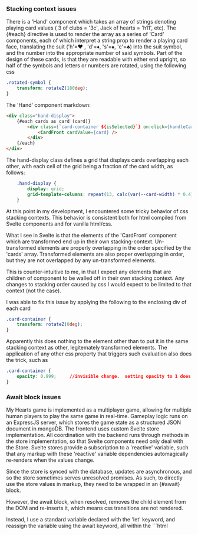 ### Stacking context issues
There is a 'Hand' component which takes an array of strings denoting playing card values ( 3 of clubs = '3c', Jack of hearts = 'h11', etc).  The {#each} directive is used to render the array as a series of 'Card' components, each of which interpret a string prop to render a playing card face, translating the suit ('h'=&#x2665; , 'd'=&#x2666;, 's'=&#x2660;, 'c'=&#x2663;) into the suit symbol, and the number into the appropriate number of said symbols.  Part of the design of these cards, is that they are readable with either end upright, so half of the symbols and letters or numbers are rotated, using the following css

```css
.rotated-symbol {
	transform: rotateZ(180deg);
}
```
The 'Hand' component markdown:

```html
<div class="hand-display">
	{#each cards as card (card)}
		<div class={`card-container ${isSelected}`} on:click={handleCardClick}>
			<CardFront cardValue={card} />
		</div>
	{/each}
</div>
```
The hand-display class defines a grid that displays cards overlapping each other, with each cell of the grid being a fraction of the card width, as follows:
```css
	.hand-display {
		display: grid;
		grid-template-columns: repeat(13, calc(var(--card-width) * 0.4));
	}
```
At this point in my development, I encountered some tricky behavior of css stacking contexts.  This behavior is consistent both for html compiled from Svelte components and for vanilla html/css.

What I see in Svelte is that the elements of the 'CardFront' component which are transformed end up in their own stacking-context. Un-transformed elements are properly overlapping in the order specified by the 'cards' array.  Transformed elements are also proper overlapping in order, but they are not overlapped by any un-transformed elements.

This is counter-intuitive to me, in that I expect any elements that are children of component to be walled off in their own stacking context.  Any changes to stacking order caused by css I would expect to be limited to that context (not the case).  

I was able to fix this issue by applying the following to the enclosing div of each card
```css
.card-container {
	transform: rotateZ(0deg); 
}
```
Apparently this does nothing to the element other than to put it in the same stacking context as other, legitemately transformed elements.  The application of any other css property that triggers such evaluation also does the trick, such as 
```css
.card-container {
	opacity: 0.999;		//invisible change.  setting opacity to 1 does not work.
}
```


### Await block issues
My Hearts game is implemented as a multiplayer game, allowing for multiple human players to play the same game in real-time.  Gameplay logic runs on an ExpressJS server, which stores the game state as a structured JSON document in mongoDB.  The frontend uses custom Svelte store implementation.  All coordination with the backend runs through methods in the store implementation, so that Svelte components need only deal with the Store.  Svelte stores provide a subscription to a 'reactive' variable, such that any markup with these 'reactive' variable dependencies automagically re-renders when the values change.

Since the store is synced with the database, updates are asynchronous, and so the store sometimes serves unresolved promises.  As such, to directly use the store values in markup, they need to be wrapped in an {#await} block.  

However, the await block, when resolved, removes the child element from the DOM and re-inserts it, which means css transitions are not rendered.  

Instead, I use a standard variable declared with the 'let' keyword, and reassign the variable using the await keyword, all within the ```html 
	<script> 
``` 
area.  Elements rendered using this variable are kept updated, but are not removed and re-inserted into the DOM.

